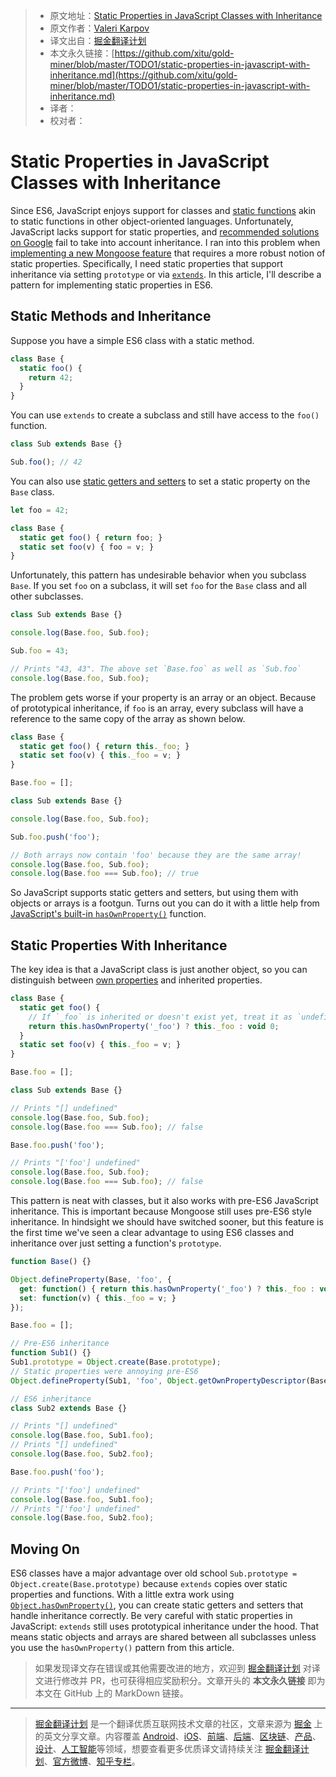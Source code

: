 > * 原文地址：[Static Properties in JavaScript Classes with Inheritance](http://thecodebarbarian.com/static-properties-in-javascript-with-inheritance.html)
> * 原文作者：[Valeri Karpov](http://www.twitter.com/code_barbarian)
> * 译文出自：[掘金翻译计划](https://github.com/xitu/gold-miner)
> * 本文永久链接：[https://github.com/xitu/gold-miner/blob/master/TODO1/static-properties-in-javascript-with-inheritance.md](https://github.com/xitu/gold-miner/blob/master/TODO1/static-properties-in-javascript-with-inheritance.md)
> * 译者：
> * 校对者：

# Static Properties in JavaScript Classes with Inheritance

Since ES6, JavaScript enjoys support for classes and [static functions](https://developer.mozilla.org/en-US/docs/Web/JavaScript/Reference/Classes/static) akin to static functions in other object-oriented languages. Unfortunately, JavaScript lacks support for static properties, and [recommended solutions on Google](https://esdiscuss.org/topic/define-static-properties-and-prototype-properties-with-the-class-syntax) fail to take into account inheritance. I ran into this problem when [implementing a new Mongoose feature](https://github.com/Automattic/mongoose/issues/6912) that requires a more robust notion of static properties. Specifically, I need static properties that support inheritance via setting `prototype` or via [`extends`](https://medium.com/beginners-guide-to-mobile-web-development/super-and-extends-in-javascript-es6-understanding-the-tough-parts-6120372d3420). In this article, I'll describe a pattern for implementing static properties in ES6.

## Static Methods and Inheritance

Suppose you have a simple ES6 class with a static method.

```javascript
class Base {
  static foo() {
    return 42;
  }
}
```

You can use `extends` to create a subclass and still have access to the `foo()` function.

```javascript
class Sub extends Base {}

Sub.foo(); // 42
```

You can also use [static getters and setters](https://stackoverflow.com/questions/41426658/es6-how-to-access-a-static-getter-from-an-instance) to set a static property on the `Base` class.

```javascript
let foo = 42;

class Base {
  static get foo() { return foo; }
  static set foo(v) { foo = v; }
}
```

Unfortunately, this pattern has undesirable behavior when you subclass `Base`. If you set `foo` on a subclass, it will set `foo` for the `Base` class and all other subclasses.

```javascript
class Sub extends Base {}

console.log(Base.foo, Sub.foo);

Sub.foo = 43;

// Prints "43, 43". The above set `Base.foo` as well as `Sub.foo`
console.log(Base.foo, Sub.foo);
```

The problem gets worse if your property is an array or an object. Because of prototypical inheritance, if `foo` is an array, every subclass will have a reference to the same copy of the array as shown below.

```javascript
class Base {
  static get foo() { return this._foo; }
  static set foo(v) { this._foo = v; }
}

Base.foo = [];

class Sub extends Base {}

console.log(Base.foo, Sub.foo);

Sub.foo.push('foo');

// Both arrays now contain 'foo' because they are the same array!
console.log(Base.foo, Sub.foo);
console.log(Base.foo === Sub.foo); // true
```

So JavaScript supports static getters and setters, but using them with objects or arrays is a footgun. Turns out you can do it with a little help from [JavaScript's built-in `hasOwnProperty()`](https://developer.mozilla.org/en-US/docs/Web/JavaScript/Reference/Global_Objects/Object/hasOwnProperty) function.

## Static Properties With Inheritance

The key idea is that a JavaScript class is just another object, so you can distinguish between [own properties](https://developer.mozilla.org/en-US/docs/Web/JavaScript/Reference/Global_Objects/Object/getOwnPropertyNames) and inherited properties.

```javascript
class Base {
  static get foo() {
    // If `_foo` is inherited or doesn't exist yet, treat it as `undefined`
    return this.hasOwnProperty('_foo') ? this._foo : void 0;
  }
  static set foo(v) { this._foo = v; }
}

Base.foo = [];

class Sub extends Base {}

// Prints "[] undefined"
console.log(Base.foo, Sub.foo);
console.log(Base.foo === Sub.foo); // false

Base.foo.push('foo');

// Prints "['foo'] undefined"
console.log(Base.foo, Sub.foo);
console.log(Base.foo === Sub.foo); // false
```

This pattern is neat with classes, but it also works with pre-ES6 JavaScript inheritance. This is important because Mongoose still uses pre-ES6 style inheritance. In hindsight we should have switched sooner, but this feature is the first time we've seen a clear advantage to using ES6 classes and inheritance over just setting a function's `prototype`.

```javascript
function Base() {}

Object.defineProperty(Base, 'foo', {
  get: function() { return this.hasOwnProperty('_foo') ? this._foo : void 0; },
  set: function(v) { this._foo = v; }
});

Base.foo = [];

// Pre-ES6 inheritance
function Sub1() {}
Sub1.prototype = Object.create(Base.prototype);
// Static properties were annoying pre-ES6
Object.defineProperty(Sub1, 'foo', Object.getOwnPropertyDescriptor(Base, 'foo'));

// ES6 inheritance
class Sub2 extends Base {}

// Prints "[] undefined"
console.log(Base.foo, Sub1.foo);
// Prints "[] undefined"
console.log(Base.foo, Sub2.foo);

Base.foo.push('foo');

// Prints "['foo'] undefined"
console.log(Base.foo, Sub1.foo);
// Prints "['foo'] undefined"
console.log(Base.foo, Sub2.foo);
```

## Moving On

ES6 classes have a major advantage over old school `Sub.prototype = Object.create(Base.prototype)` because `extends` copies over static properties and functions. With a little extra work using [`Object.hasOwnProperty()`](https://developer.mozilla.org/en-US/docs/Web/JavaScript/Reference/Global_Objects/Object/hasOwnProperty), you can create static getters and setters that handle inheritance correctly. Be very careful with static properties in JavaScript: `extends` still uses prototypical inheritance under the hood. That means static objects and arrays are shared between all subclasses unless you use the `hasOwnProperty()` pattern from this article.

> 如果发现译文存在错误或其他需要改进的地方，欢迎到 [掘金翻译计划](https://github.com/xitu/gold-miner) 对译文进行修改并 PR，也可获得相应奖励积分。文章开头的 **本文永久链接** 即为本文在 GitHub 上的 MarkDown 链接。


---

> [掘金翻译计划](https://github.com/xitu/gold-miner) 是一个翻译优质互联网技术文章的社区，文章来源为 [掘金](https://juejin.im) 上的英文分享文章。内容覆盖 [Android](https://github.com/xitu/gold-miner#android)、[iOS](https://github.com/xitu/gold-miner#ios)、[前端](https://github.com/xitu/gold-miner#前端)、[后端](https://github.com/xitu/gold-miner#后端)、[区块链](https://github.com/xitu/gold-miner#区块链)、[产品](https://github.com/xitu/gold-miner#产品)、[设计](https://github.com/xitu/gold-miner#设计)、[人工智能](https://github.com/xitu/gold-miner#人工智能)等领域，想要查看更多优质译文请持续关注 [掘金翻译计划](https://github.com/xitu/gold-miner)、[官方微博](http://weibo.com/juejinfanyi)、[知乎专栏](https://zhuanlan.zhihu.com/juejinfanyi)。
